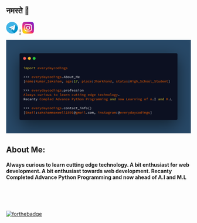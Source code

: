 ## नमस्ते 🙏
[![](images/telegram(1).png)](https://www.instagram.com/everydaycodings)
[!](images/gmail.png)
[![](images/instagram-sketched.png)](https://t.me/ayushkumar_25)

![](https://github.com/everydaycodings/everydaycodings/blob/master/aboutMe.png)

## About Me:
#### Always curious to learn cutting edge technology. A bit enthusiast for web development. A bit enthusiast towards web development. Recanty Completed Advance Python Programming and now ahead of A.I and M.L
<br> <br> <br> 
<!-- [![HitCount](http://hits.dwyl.com/ayushkumar-25/ayushkumar-25/ayushkumar-25.svg)](http://hits.dwyl.com/ayushkumar-25/ayushkumar-25/ayushkumar-25) -->
<!-- ![visitors](https://visitor-badge.glitch.me/badge?page_id=ayushkumar-25.ayushkumar-25) --> 

[![forthebadge](https://forthebadge.com/images/badges/built-with-love.svg)](https://forthebadge.com)




